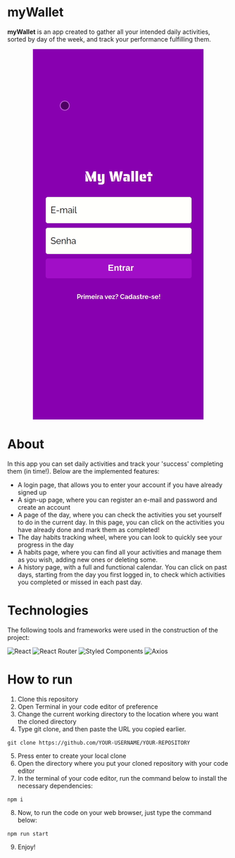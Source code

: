 <h1>myWallet</h1>
 
 <p><b>myWallet</b> is an app created to gather all your intended daily activities, sorted by day of the week, and track your performance fulfilling them. </p>
 <p align='center'>
  <img src='myWallet.gif' style='  display:block; margin: 0 auto;'>
</p>

<h1> About </h1>

<p> In this app you can set daily activities and track your 'success' completing them (in time!). Below are the implemented features:</p>

<ul>
  <li> A login page, that allows you to enter your account if you have already signed up</li>
  <li> A sign-up page, where you can register an e-mail and password and create an account </li>
  <li> A page of the day, where you can check the activities you set yourself to do in the current day. In this page, you can click on the activities you have already done and mark them as completed! </li>
  <li> The day habits tracking wheel, where you can look to quickly see your progress in the day </li>
  <li> A habits page, where you can find all your activities and manage them as you wish, adding new ones or deleting some. </li>
  <li> A history page, with a full and functional calendar. You can click on past days, starting from the day you first logged in, to check which activities you completed or missed in each past day.</li>
  
 </ul>

<h1>Technologies</h1>
<p>The following tools and frameworks were used in the construction of the project:</p>

![React](https://img.shields.io/badge/react-%2320232a.svg?style=for-the-badge&logo=react&logoColor=%2361DAFB)
![React Router](https://img.shields.io/badge/React_Router-CA4245?style=for-the-badge&logo=react-router&logoColor=white)
![Styled Components](https://img.shields.io/badge/styled--components-DB7093?style=for-the-badge&logo=styled-components&logoColor=white)
![Axios](https://img.shields.io/badge/Axios-100000?style=for-the-badge&logo=Axios&logoColor=white&labelColor=05ACFF&color=00A2FF)

<h1> How to run </h1>

<ol>
  <li>Clone this repository</li>
  <li>Open Terminal in your code editor of preference</li>
  <li>Change the current working directory to the location where you want the cloned directory</li>
  <li>Type git clone, and then paste the URL you copied earlier.</li>
</ol>
<p>
  
``` 
git clone https://github.com/YOUR-USERNAME/YOUR-REPOSITORY 
```
</p>
<ol start='5'>
  <li>Press enter to create your local clone</li>
  <li> Open the directory where you put your cloned repository with your code editor</li>
  <li> In the terminal of your code editor, run the command below to install the necessary dependencies:</li>
</ol>

<p>
  
``` 
npm i
```
</p>

<ol start='8'>
  <li>Now, to run the code on your web browser, just type the command below:</li>
</ol>

<p>
  
``` 
npm run start
```
</p>

<ol start='9'>
  <li>Enjoy!</li>
</ol>

